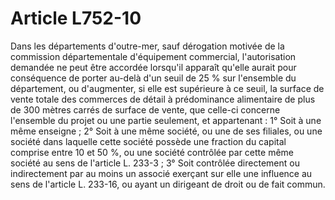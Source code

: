 # Article L752-10

Dans les départements d'outre-mer, sauf dérogation motivée de la commission départementale d'équipement commercial, l'autorisation demandée ne peut être accordée lorsqu'il apparaît qu'elle aurait pour conséquence de porter au-delà d'un seuil de 25 % sur l'ensemble du département, ou d'augmenter, si elle est supérieure à ce seuil, la surface de vente totale des commerces de détail à prédominance alimentaire de plus de 300 mètres carrés de surface de vente, que celle-ci concerne l'ensemble du projet ou une partie seulement, et appartenant :   1° Soit à une même enseigne ;   2° Soit à une même société, ou une de ses filiales, ou une société dans laquelle cette société possède une fraction du capital comprise entre 10 et 50 %, ou une société contrôlée par cette même société au sens de l'article L. 233-3 ;   3° Soit contrôlée directement ou indirectement par au moins un associé exerçant sur elle une influence au sens de l'article L. 233-16, ou ayant un dirigeant de droit ou de fait commun.